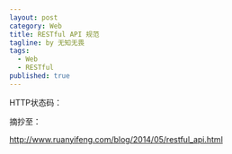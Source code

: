 ```yaml
---
layout: post
category: Web
title: RESTful API 规范
tagline: by 无知无畏
tags: 
  - Web
  - RESTful
published: true
---
```


HTTP状态码：

摘抄至：

http://www.ruanyifeng.com/blog/2014/05/restful_api.html
